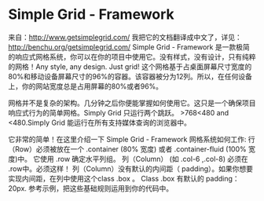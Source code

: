 Simple Grid - Framework
===================
来自：http://www.getsimplegrid.com/      我把它的文档翻译成中文了，详见： http://benchu.org/getsimplegrid.com/
Simple Grid - Framework 是一款极简的响应式网格系统，你可以在你的项目中使用它。没有样式，没有设计，只有纯粹的网格！Any style, any design. Just grid!
这个网格基于占桌面屏幕尺寸宽度的80%和移动设备屏幕尺寸的96%的容器。该容器被分为12列。所以，在任何设备上，你的网站宽度总是占用屏幕的80%或者96%。
 
网格并不是复杂的架构。几分钟之后你便能掌握如何使用它。这只是一个确保项目响应式行为的简单网格。Simply Grid 只运行两个跳跃。 >768<480 and <480.Simply Grid 能运行在所有支持媒体查询的浏览器中。

它非常的简单！在这里介绍一下 Simple Grid - Framework 网格系统如何工作:
行（Row）必须被放在一个 .container (80% 宽度) 或者 .container-fluid (100% 宽度)中。
它使用 .row 确定水平列组。
列（Column） (如 .col-6 ,.col-8) 必须在 .row中。必须这样！
列（Column）没有默认的内间距（ padding）。如果你想要实现内间距，在列中使用这个class .box 。
Class .box 有默认的 padding：20px.
参考示例，把这些基础规则运用到你的代码中。


